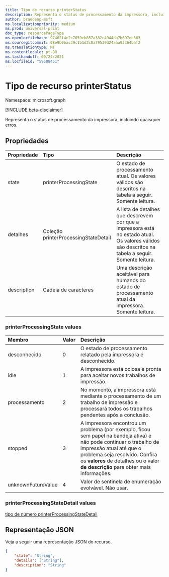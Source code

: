 ```yaml
---
title: Tipo de recurso printerStatus
description: Representa o status de processamento da impressora, incluindo quaisquer erros.
author: braedenp-msft
ms.localizationpriority: medium
ms.prod: universal-print
doc_type: resourcePageType
ms.openlocfilehash: 97462f4e2c7059eb857a382c4944da7b697ee363
ms.sourcegitcommit: 08e9b0bac39c1b1d2c8a79539d24aaa93364baf2
ms.translationtype: MT
ms.contentlocale: pt-BR
ms.lasthandoff: 09/24/2021
ms.locfileid: "59508451"
---
```

# <a name="printerstatus-resource-type"></a>Tipo de recurso printerStatus

Namespace: microsoft.graph

[!INCLUDE [beta-disclaimer](../../includes/beta-disclaimer.md)]

Representa o status de processamento da impressora, incluindo quaisquer erros.

## <a name="properties"></a>Propriedades
| Propriedade     | Tipo        | Descrição |
|:-------------|:------------|:------------|
|state|printerProcessingState|O estado de processamento atual. Os valores válidos são descritos na tabela a seguir. Somente leitura.|
|detalhes|Coleção printerProcessingStateDetail|A lista de detalhes que descrevem por que a impressora está no estado atual. Os valores válidos são descritos na tabela a seguir. Somente leitura.|
|description|Cadeia de caracteres|Uma descrição aceitável para humanos do estado de processamento atual da impressora. Somente leitura.|

### <a name="printerprocessingstate-values"></a>printerProcessingState values

|Membro|Valor|Descrição|
|:---|:---|:---|
|desconhecido|0|O estado de processamento relatado pela impressora é desconhecido.|
|idle|1|A impressora está ociosa e pronta para aceitar novos trabalhos de impressão.|
|processamento|2|No momento, a impressora está mediante o processamento de um trabalho de impressão e processará todos os trabalhos pendentes após a conclusão.|
|stopped|3|A impressora encontrou um problema (por exemplo, ficou sem papel na bandeja ativa) e não pode continuar o trabalho de impressão atual até que o problema seja resolvido. Confira os **valores** de detalhes ou o valor **de descrição** para obter mais informações.|
|unknownFutureValue|4 |Valor de sentinela de enumeração evolvável. Não usar.|

### <a name="printerprocessingstatedetail-values"></a>printerProcessingStateDetail values

[tipo de número printerProcessingStateDetail](./printerprocessingstatedetail.md)

## <a name="json-representation"></a>Representação JSON

Veja a seguir uma representação JSON do recurso.

<!-- {
  "blockType": "resource",
  "optionalProperties": [

  ],
  "@odata.type": "microsoft.graph.printerStatus"
}-->

```json
{
    "state": "String",
    "details": ["String"],
    "description": "String"
}
```

<!-- uuid: 8fcb5dbc-d5aa-4681-8e31-b001d5168d79
2015-10-25 14:57:30 UTC -->
<!-- {
  "type": "#page.annotation",
  "description": "printerStatus resource",
  "keywords": "",
  "section": "documentation",
  "tocPath": ""
}-->

